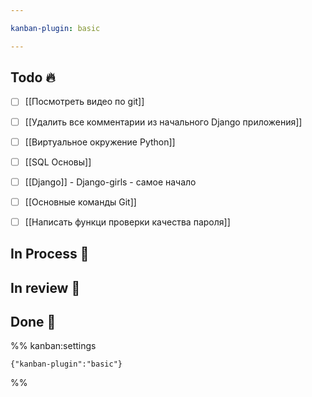 ```yaml
---

kanban-plugin: basic

---
```


## Todo 🔥

- [ ] [[Посмотреть видео по git]]
- [ ] [[Удалить все комментарии из начального Django приложения]]
- [ ] [[Виртуальное окружение Python]]
- [ ] [[SQL Основы]]
- [ ] [[Django]] - Django-girls - самое начало
- [ ] [[Основные команды Git]]
- [ ] [[Написать функци проверки качества пароля]]


## In Process 🍉



## In review 🥇



## Done 🤽





%% kanban:settings
```
{"kanban-plugin":"basic"}
```
%%